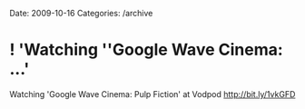 Date: 2009-10-16
Categories: /archive

# ! 'Watching ''Google Wave Cinema: ...'

Watching 'Google Wave Cinema:  Pulp Fiction' at Vodpod <a href="http://bit.ly/1vkGFD" rel="nofollow">http://bit.ly/1vkGFD</a>
